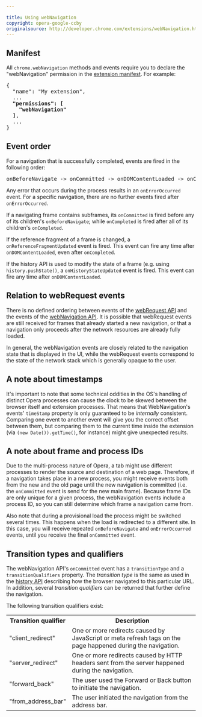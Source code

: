 ```yaml
---
 
title: Using webNavigation
copyright: opera-google-ccby
originalsource: http://developer.chrome.com/extensions/webNavigation.html
---
```



<h2 id="manifest">Manifest</h2>
<p>
All <code>chrome.webNavigation</code> methods and events require you to declare
the "webNavigation" permission in the <a href="manifest.html">extension
manifest</a>.
For example:
</p>

<pre class="prettyprint" data-filename="manifest.json">
{
  "name": "My extension",
  ...
  <b>"permissions": [
    "webNavigation"
  ]</b>,
  ...
}
</pre>

<h2 id="event_order">Event order</h2>
<p>
For a navigation that is successfully completed, events are fired in the
following order:
<pre class="prettyprint">
onBeforeNavigate -&gt; onCommitted -&gt; onDOMContentLoaded -&gt; onCompleted
</pre>
</p>
<p>
Any error that occurs during the process results in an
<code>onErrorOccurred</code> event. For a specific navigation, there are no
further events fired after <code>onErrorOccurred</code>.
</p>
<p>
If a navigating frame contains subframes, its <code>onCommitted</code> is fired
before any of its children's <code>onBeforeNavigate</code>; while
<code>onCompleted</code> is fired after all of its children's
<code>onCompleted</code>.
</p>
<p>
If the reference fragment of a frame is changed, a
<code>onReferenceFragmentUpdated</code> event is fired. This event can fire any
time after <code>onDOMContentLoaded</code>, even after
<code>onCompleted</code>.
</p>
<p>
If the history API is used to modify the state of a frame (e.g. using
<code>history.pushState()</code>, a <code>onHistoryStateUpdated</code> event is
fired. This event can fire any time after <code>onDOMContentLoaded</code>.
</p>

<h2 id="relation_to_webRequest">Relation to webRequest events</h2>
<p>
There is no defined ordering between events of the <a
href="https://developer.chrome.com/extensions/webRequest">webRequest API</a> and the events of the
<a href="https://developer.chrome.com/extensions/webNavigation">webNavigation API</a>. It is possible that webRequest events are still received for
frames that already started a new navigation, or that a navigation only
proceeds after the network resources are already fully loaded.
</p>
<p>
In general, the webNavigation events are closely related to the navigation
state that is displayed in the UI, while the webRequest events correspond to
the state of the network stack which is generally opaque to the user.
</p>

<h2 id="timestamps">A note about timestamps</h2>
<p>
It's important to note that some technical oddities in the OS's handling
of distinct Opera processes can cause the clock to be skewed between the
browser itself and extension processes. That means that WebNavigation's events'
<code>timeStamp</code> property is only guaranteed to be <i>internally</i>
consistent. Comparing one event to another event will give you the correct
offset between them, but comparing them to the current time inside the
extension (via <code>(new Date()).getTime()</code>, for instance) might give
unexpected results.
</p>

<h2 id="frame_ids">A note about frame and process IDs</h2>
<p>
Due to the multi-process nature of Opera, a tab might use different processes
to render the source and destination of a web page. Therefore, if a navigation
takes place in a new process, you might receive events both from the new and
the old page until the new navigation is committed (i.e. the
<code>onCommitted</code> event is send for the new main frame). Because frame
IDs are only unique for a given process, the webNavigation events include a
process ID, so you can still determine which frame a navigation came from.
</p>
<p>
Also note that during a provisional load the process might be switched several
times. This happens when the load is redirected to a different site. In this
case, you will receive repeated <code>onBeforeNavigate</code> and
<code>onErrorOccurred</code> events, until you receive the final
<code>onCommitted</code> event.
</p>

<h2 id="transition_types">Transition types and qualifiers</h2>
<p>
The webNavigation API's <code>onCommitted</code> event has a
<code>transitionType</code> and a <code>transitionQualifiers</code> property.
The <em>transition type</em> is the same as used in the <a
href="tut_hist.html#transition_types">history API</a> describing how the browser
navigated to this particular URL. In addition, several <em>transition
qualifiers</em> can be returned that further define the navigation.
</p>
<p>
The following transition qualifiers exist:
</p>
<table>
<tr>
  <th> Transition qualifier </th> <th> Description </th>
</tr>
<tr>
  <td>"client_redirect"</td>
  <td>
    One or more redirects caused by JavaScript or meta refresh tags on the page
    happened during the navigation.
  </td>
</tr>
<tr>
  <td>"server_redirect"</td>
  <td>
    One or more redirects caused by HTTP headers sent from the server happened
    during the navigation.
  </td>
</tr>
<tr>
  <td>"forward_back"</td>
  <td>
    The user used the Forward or Back button to initiate the navigation.
  </td>
</tr>
<tr>
  <td>"from_address_bar"</td>
  <td>
    The user initiated the navigation from the address bar.
  </td>
</tr>
</table>
